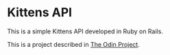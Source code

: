 # Kittens API

This is a simple Kittens API developed in Ruby on Rails. 

This is a project described in [The Odin Project](http://www.theodinproject.com/courses/ruby-on-rails/lessons/apis).

